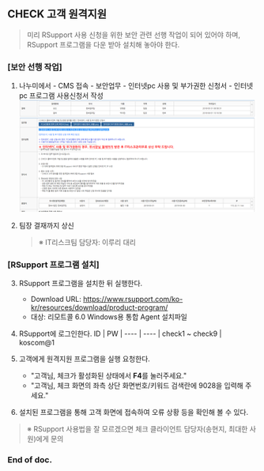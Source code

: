 ## CHECK 고객 원격지원

> 미리 RSupport 사용 신청을 위한 보안 관련 선행 작업이 되어 있어야 하며,  
> RSupport 프로그램을 다운 받아 설치해 놓아야 한다.

### [보안 선행 작업]
1. 나누미에서 - CMS 접속 - 보안업무 - 인터넷pc 사용 및 부가권한 신청서 - 인터넷 pc 프로그램 사용신청서 작성
    ![img](img/img_rsupport.png)


2. 팀장 결재까지 상신
    > ※ IT리스크팀 담당자: 이루리 대리

### [RSupport 프로그램 설치]

3. RSupport 프로그램을 설치한 뒤 실행한다.
    - Download URL: <a href="">https://www.rsupport.com/ko-kr/resources/download/product-program/</a>
    - 대상: 리모트콜 6.0 Windows용 통합 Agent 설치파일

4. RSupport에 로그인한다.
    ID | PW |
    ---- | ---- |
    check1 ~ check9 | koscom@1


5. 고객에게 원격지원 프로그램을 실행 요청한다.
    - "고객님, 체크가 활성화된 상태에서 <strong>F4</strong>를 눌러주세요."  
    - "고객님, 체크 화면의 좌측 상단 화면번호/키워드 검색란에 9028을 입력해 주세요."


6. 설치된 프로그램을 통해 고객 화면에 접속하여 오류 상황 등을 확인해 볼 수 있다.

> ※ RSupport 사용법을 잘 모르겠으면 체크 클라이언트 담당자(송현지, 최대한 사원)에게 문의


### End of doc.
